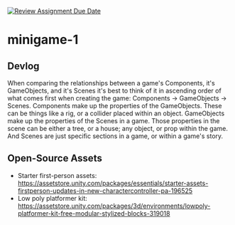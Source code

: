 [![Review Assignment Due Date](https://classroom.github.com/assets/deadline-readme-button-22041afd0340ce965d47ae6ef1cefeee28c7c493a6346c4f15d667ab976d596c.svg)](https://classroom.github.com/a/d-DorLAf)
# minigame-1
## Devlog
When comparing the relationships between a game's Components, it's GameObjects, and it's Scenes it's best to think of it in ascending order of what comes first when creating the game: Components -> GameObjects -> Scenes. Components make up the properties of the GameObjects. These can be things like a rig, or a collider placed within an object. GameObjects make up the properties of the Scenes in a game. Those properties in the scene can be either a tree, or a house; any object, or prop within the game. And Scenes are just specific sections in a game, or within a game's story.
## Open-Source Assets
- Starter first-person assets: https://assetstore.unity.com/packages/essentials/starter-assets-firstperson-updates-in-new-charactercontroller-pa-196525
- Low poly platformer kit: https://assetstore.unity.com/packages/3d/environments/lowpoly-platformer-kit-free-modular-stylized-blocks-319018 
